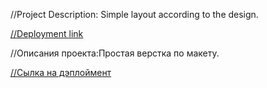 //Project Description: Simple layout according to the design.

[//Deployment link](https://mraminhasanov.github.io/website2/)  

//Описания проекта:Простая верстка по макету.

[//Сылка на дэплоймент](https://mraminhasanov.github.io/website2/)
